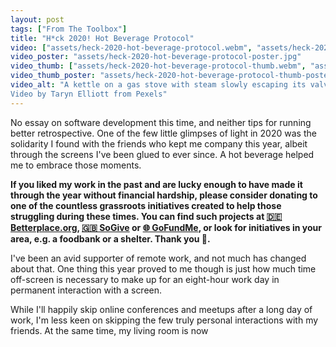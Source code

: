 ```yaml
---
layout: post
tags: ["From The Toolbox"]
title: "H*ck 2020! Hot Beverage Protocol"
video: ["assets/heck-2020-hot-beverage-protocol.webm", "assets/heck-2020-hot-beverage-protocol.mp4"]
video_poster: "assets/heck-2020-hot-beverage-protocol-poster.jpg"
video_thumb: ["assets/heck-2020-hot-beverage-protocol-thumb.webm", "assets/heck-2020-hot-beverage-protocol-thumb.mp4"]
video_thumb_poster: "assets/heck-2020-hot-beverage-protocol-thumb-poster.jpg"
video_alt: "A kettle on a gas stove with steam slowly escaping its valve. 
Video by Taryn Elliott from Pexels"
---
```

No essay on software development this time, and neither tips for running better retrospective. One of the few little glimpses of light in 2020 was the solidarity I found with the friends who kept me company this year, albeit through the screens I've been glued to ever since. A hot beverage helped me to embrace those moments.

**If you liked my work in the past and are lucky enough to have made it through the year without financial hardship, please consider donating to one of the countless grassroots initiatives created to help those struggling during these times. You can find such projects at [🇩🇪 Betterplace.org](https://www.betterplace.org/en/discover-projects/55-donate-corona), [🇬🇧 SoGive](https://app.sogive.org/) or [🌐 GoFundMe](https://www.gofundme.com/discover/charity-fundraiser), or look for initiatives in your area, e.g. a foodbank or a shelter. Thank you 🥰.** 

I've been an avid supporter of remote work, and not much has changed about that. One thing this year proved to me though is just how much time off-screen is necessary to make up for an eight-hour work day in permanent interaction with a screen. 

While I'll happily skip online conferences and meetups after a long day of work, I'm less keen on skipping the few truly personal interactions with my friends. At the same time, my living room is now 